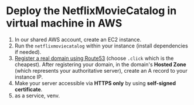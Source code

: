 # Deploy the NetflixMovieCatalog in virtual machine in AWS

1. In our shared AWS account, create an EC2 instance.
2. Run the `netflixmoviecatalog` within your instance (install dependencies if needed).
3. [Register a real domain using Route53](https://docs.aws.amazon.com/Route53/latest/DeveloperGuide/domain-register.html) (choose `.click` which is the cheapest). After registering your domain, in the domain's **Hosted Zone** (which represents your authoritative server), create an A record to your instance IP.
4. Make your server accessible via **HTTPS only** by using **self-signed certificate**.
5. as a service, venv.
